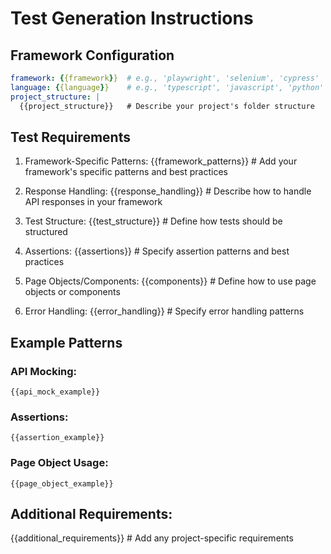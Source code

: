 # Test Generation Instructions

## Framework Configuration
```yaml
framework: {{framework}}  # e.g., 'playwright', 'selenium', 'cypress'
language: {{language}}    # e.g., 'typescript', 'javascript', 'python'
project_structure: |
  {{project_structure}}   # Describe your project's folder structure
```

## Test Requirements

1. Framework-Specific Patterns:
   {{framework_patterns}}  # Add your framework's specific patterns and best practices

2. Response Handling:
   {{response_handling}}   # Describe how to handle API responses in your framework

3. Test Structure:
   {{test_structure}}     # Define how tests should be structured

4. Assertions:
   {{assertions}}         # Specify assertion patterns and best practices

5. Page Objects/Components:
   {{components}}         # Define how to use page objects or components

6. Error Handling:
   {{error_handling}}     # Specify error handling patterns

## Example Patterns

### API Mocking:
```{{language}}
{{api_mock_example}}
```

### Assertions:
```{{language}}
{{assertion_example}}
```

### Page Object Usage:
```{{language}}
{{page_object_example}}
```

## Additional Requirements:
{{additional_requirements}}  # Add any project-specific requirements 